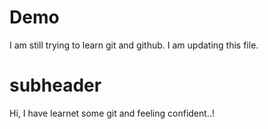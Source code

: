 # Demo

I am still trying to learn git and github. 
I am updating this file. 

 # subheader

Hi, I have learnet some git and feeling confident..!